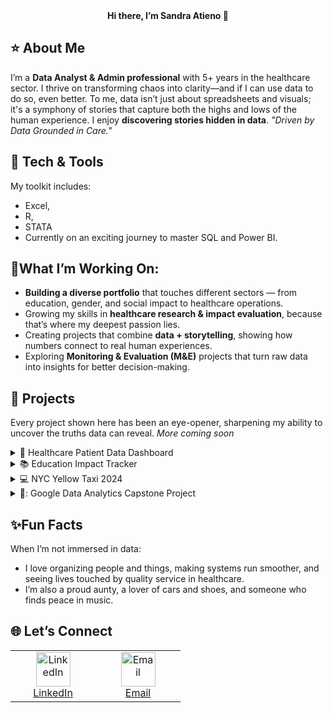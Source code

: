 <div align="center">
  <strong>Hi there, I’m Sandra Atieno 👋</strong>
</div>


## ⭐ **About Me**

I’m a **Data Analyst & Admin professional** with 5+ years in the healthcare sector. I thrive on transforming chaos into clarity—and if I can use data to do so, even better. To me, data isn’t just about spreadsheets and visuals; it's a symphony of stories that capture both the highs and lows of the human experience. I enjoy **discovering stories hidden in data**. *"Driven by Data Grounded in Care."*

## 🧰 **Tech & Tools**

My toolkit includes:
  - Excel,
  - R,
  - STATA
  - Currently on an exciting journey to master SQL and Power BI. 

## 🌱**What I’m Working On:**

- **Building a diverse portfolio** that touches different sectors — from education, gender, and social impact to healthcare operations.  
- Growing my skills in **healthcare research & impact evaluation**, because that’s where my deepest passion lies.  
- Creating projects that combine **data + storytelling**, showing how numbers connect to real human experiences.  
- Exploring **Monitoring & Evaluation (M&E)** projects that turn raw data into insights for better decision-making.  

## 📌 **Projects**  
Every project shown here has been an eye-opener, sharpening my ability to uncover the truths data can reveal.
*More coming soon*

<details>
  <summary>🏥 Healthcare Patient Data Dashboard</summary>
  
  Simulated clinic dataset to track diagnoses, visit frequency, and payments. 
  
  **⚒️Tools:** Excel, R  
  
  ➡️ Repo: *coming soon*  
</details>

<details>
  <summary>📚 Education Impact Tracker</summary>
  
  Measuring teacher performance improvements (before vs. after feedback). 
  
  **⚒️Tools:** SQL, Excel  
  
  ➡️ Repo: *coming soon*  
</details>

<details>
  <summary>💻 NYC Yellow Taxi 2024</summary>
  
  A collection of SQL queries and exercises documenting my learning journey. 
  
  **⚒️Tools:** DuckDB
  
  ➡️ Repo:  https://github.com/AtienoSandra/NYC-Yellow-2024-case-study
</details>

<details>
  <summary>💪: Google Data Analytics Capstone Project</summary>
  
  A capstone project as part of the fulfillment for the Google Data Analytics Course.
  
  **⚒️Tools:** R
  
  ➡️ Repo:  https://github.com/AtienoSandra/google-data-analytics-capstone
</details>

## ✨**Fun Facts** 

When I’m not immersed in data:
- I love organizing people and things, making systems run smoother, and seeing lives touched by quality service in healthcare. 
- I’m also a proud aunty, a lover of cars and shoes, and someone who finds peace in music.

## 🌐 **Let’s Connect**

<p align="center">
  <table>
    <tr>
      <td align="center" width="120">
        <a href="https://www.linkedin.com/in/sandraatieno/" target="_blank">
          <img src="https://cdn.jsdelivr.net/gh/devicons/devicon/icons/linkedin/linkedin-original.svg" width="55" height="55" alt="LinkedIn"/><br/>
          LinkedIn
        </a>
      </td>
      <td align="center" width="120">
        <a href="mailto:atienosandy@gmail.com">
          <img src="https://cdn-icons-png.flaticon.com/512/732/732200.png" width="55" height="55" alt="Email"/><br/>
          Email
        </a>
      </td>
    </tr>
  </table>
</p>




